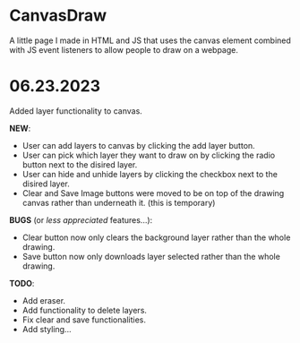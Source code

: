 # CanvasDraw
A little page I made in HTML and JS that uses the canvas element combined with JS event listeners to allow people to draw on a webpage.

# 06.23.2023
Added layer functionality to canvas.

**NEW**:
- User can add layers to canvas by clicking the add layer button.
- User can pick which layer they want to draw on by clicking the radio button next to the disired layer.
- User can hide and unhide layers by clicking the checkbox next to the disired layer.
- Clear and Save Image buttons were moved to be on top of the drawing canvas rather than underneath it. (this is temporary)

**BUGS** (or *less appreciated* features...):
- Clear button now only clears the background layer rather than the whole drawing.
- Save button now only downloads layer selected rather than the whole drawing.

**TODO**: 
- Add eraser.
- Add functionality to delete layers.
- Fix clear and save functionalities.
- Add styling...

